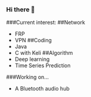 ### Hi there 👋

<!--
**chkviii/chkviii** is a ✨ _special_ ✨ repository because its `README.md` (this file) appears on your GitHub profile.

Here are some ideas to get you started:

- 🔭 I’m currently working on ...
- 🌱 I’m currently learning ...
- 👯 I’m looking to collaborate on ...
- 🤔 I’m looking for help with ...
- 💬 Ask me about ...
- 📫 How to reach me: ...
- 😄 Pronouns: ...
- ⚡ Fun fact: ...
-->

###Current interest:
##Network
- FRP
- VPN
##Coding
- Java
- C with Keli
##Algorithm
- Deep learning
- Time Series Prediction

###Working on...
- A Bluetooth audio hub

